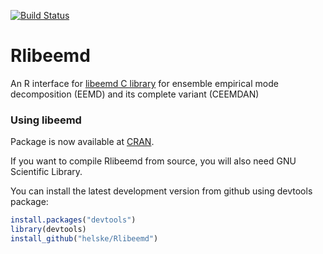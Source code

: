 [![Build Status](https://travis-ci.org/helske/Rlibeemd.png?branch=master)](https://travis-ci.org/helske/Rlibeemd)

# Rlibeemd #

An R interface for [libeemd C library](https://bitbucket.org/luukko/libeemd) for ensemble empirical mode decomposition (EEMD) and its complete variant (CEEMDAN)

### Using libeemd ###

Package is now available at [CRAN](http://cran.r-project.org/web/packages/Rlibeemd/index.html).

If you want to compile Rlibeemd from source, you will also need GNU Scientific Library.

You can install the latest development version from github using devtools package:

```R
install.packages("devtools")
library(devtools)
install_github("helske/Rlibeemd")
```
